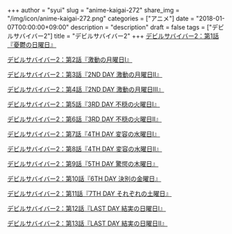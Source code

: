 +++
author = "syui"
slug = "anime-kaigai-272"
share_img = "/img/icon/anime-kaigai-272.png"
categories = ["アニメ"]
date = "2018-01-07T00:00:00+09:00"
description = "description"
draft = false
tags = ["デビルサバイバー2"]
title = "デビルサバイバー2"
+++
<a href="http://asnyaro.blog129.fc2.com/blog-entry-817.html" rel="nofollow" target="_blank" title="デビルサバイバー2：第1話『憂鬱の日曜日』">デビルサバイバー2：第1話『憂鬱の日曜日』</a>

<a href="http://asnyaro.blog129.fc2.com/blog-entry-823.html" rel="nofollow" target="_blank" title="デビルサバイバー2：第2話『激動の月曜日I』">デビルサバイバー2：第2話『激動の月曜日I』</a>

<a href="http://asnyaro.blog129.fc2.com/blog-entry-830.html" rel="nofollow" target="_blank" title="デビルサバイバー2：第3話『2ND DAY 激動の月曜日II』">デビルサバイバー2：第3話『2ND DAY 激動の月曜日II』</a>

<a href="http://asnyaro.blog129.fc2.com/blog-entry-837.html" rel="nofollow" target="_blank" title="デビルサバイバー2：第4話『2ND DAY 激動の月曜日III』">デビルサバイバー2：第4話『2ND DAY 激動の月曜日III』</a>

<a href="http://asnyaro.blog129.fc2.com/blog-entry-844.html" rel="nofollow" target="_blank" title="デビルサバイバー2：第5話『3RD DAY 不穏の火曜日I』">デビルサバイバー2：第5話『3RD DAY 不穏の火曜日I』</a>

<a href="http://asnyaro.blog129.fc2.com/blog-entry-851.html" rel="nofollow" target="_blank" title="デビルサバイバー2：第6話『3RD DAY 不穏の火曜日II』">デビルサバイバー2：第6話『3RD DAY 不穏の火曜日II』</a>

<a href="http://asnyaro.blog129.fc2.com/blog-entry-858.html" rel="nofollow" target="_blank" title="デビルサバイバー2：第7話『4TH DAY 変容の水曜日I』">デビルサバイバー2：第7話『4TH DAY 変容の水曜日I』</a>

<a href="http://asnyaro.blog129.fc2.com/blog-entry-865.html" rel="nofollow" target="_blank" title="デビルサバイバー2：第8話『4TH DAY 変容の水曜日II』">デビルサバイバー2：第8話『4TH DAY 変容の水曜日II』</a>

<a href="http://asnyaro.blog129.fc2.com/blog-entry-872.html" rel="nofollow" target="_blank" title="デビルサバイバー2：第9話『5TH DAY 驚愕の木曜日』">デビルサバイバー2：第9話『5TH DAY 驚愕の木曜日』</a>

<a href="http://asnyaro.blog129.fc2.com/blog-entry-879.html" rel="nofollow" target="_blank" title="デビルサバイバー2：第10話『6TH DAY 決別の金曜日』">デビルサバイバー2：第10話『6TH DAY 決別の金曜日』</a>

<a href="http://asnyaro.blog129.fc2.com/blog-entry-886.html" rel="nofollow" target="_blank" title="デビルサバイバー2：第11話『7TH DAY それぞれの土曜日』">デビルサバイバー2：第11話『7TH DAY それぞれの土曜日』</a>

<a href="http://asnyaro.blog129.fc2.com/blog-entry-893.html" rel="nofollow" target="_blank" title="デビルサバイバー2：第12話『LAST DAY 結実の日曜日I』">デビルサバイバー2：第12話『LAST DAY 結実の日曜日I』</a>

<a href="http://asnyaro.blog129.fc2.com/blog-entry-900.html" rel="nofollow" target="_blank" title="デビルサバイバー2：第13話『LAST DAY 結実の日曜日II』">デビルサバイバー2：第13話『LAST DAY 結実の日曜日II』</a>
